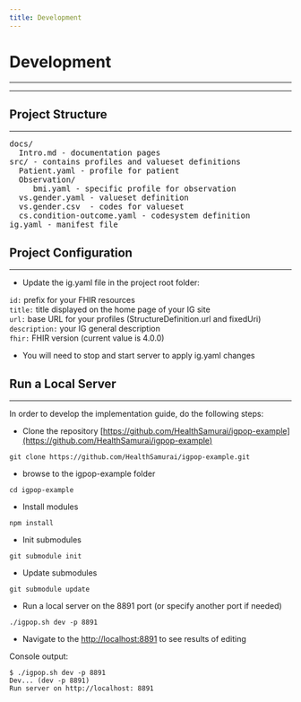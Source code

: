 ```yaml
---
title: Development
---
```


# Development
---
---

## Project Structure
---

<pre>
docs/
  Intro.md - documentation pages
src/ - contains profiles and valueset definitions
  Patient.yaml - profile for patient
  Observation/
     bmi.yaml - specific profile for observation
  vs.gender.yaml - valueset definition
  vs.gender.csv  - codes for valueset
  cs.condition-outcome.yaml - codesystem definition
ig.yaml - manifest file
</pre>

## Project Configuration
---

- Update the ig.yaml file in the project root folder:

`id:`  prefix for your FHIR resources<br>
`title:` title displayed on the home page of your IG site<br>
`url:` base URL for your profiles (StructureDefinition.url and fixedUri)<br>
`description:` your IG general description<br>
`fhir:` FHIR version (current value is 4.0.0)<br>

- You will need to stop and start server to apply ig.yaml changes

## Run a Local Server
---

In order to develop the implementation guide, do the following steps:

- Clone the repository [https://github.com/HealthSamurai/igpop-example](https://github.com/HealthSamurai/igpop-example)

```git clone https://github.com/HealthSamurai/igpop-example.git```

- browse to the igpop-example folder

```cd igpop-example```

- Install modules

```npm install```

- Init submodules

```git submodule init```

- Update submodules

```git submodule update```

- Run a local server on the 8891 port (or specify another port if needed)

```./igpop.sh dev -p 8891```

- Navigate to the [http://localhost:8891](http://localhost:8891) to see results of editing

Console output:

```/igpop-example
$ ./igpop.sh dev -p 8891
Dev... (dev -p 8891)
Run server on http://localhost: 8891
```



